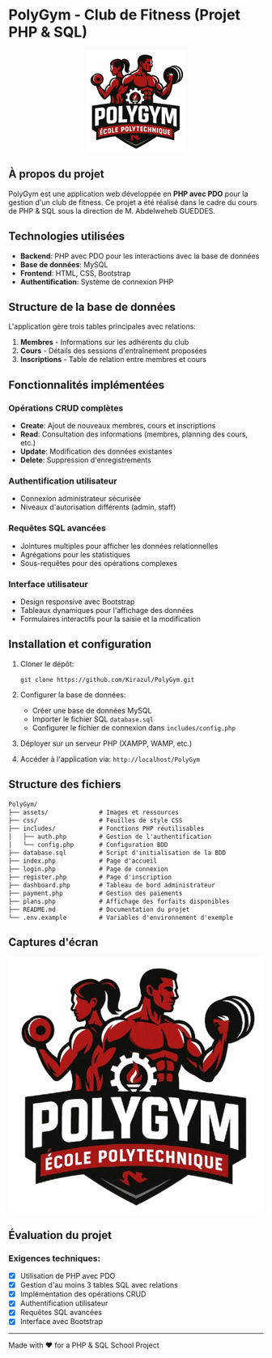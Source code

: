 # PolyGym - Club de Fitness (Projet PHP & SQL)

<p align="center">
  <img src="assets/logo.png" alt="PolyGym Logo" width="200"/>
</p>

## À propos du projet

PolyGym est une application web développée en **PHP avec PDO** pour la gestion d'un club de fitness. Ce projet a été réalisé dans le cadre du cours de PHP & SQL sous la direction de M. Abdelweheb GUEDDES.

## Technologies utilisées

- **Backend**: PHP avec PDO pour les interactions avec la base de données
- **Base de données**: MySQL
- **Frontend**: HTML, CSS, Bootstrap
- **Authentification**: Système de connexion PHP

## Structure de la base de données

L'application gère trois tables principales avec relations:

1. **Membres** - Informations sur les adhérents du club
2. **Cours** - Détails des sessions d'entraînement proposées
3. **Inscriptions** - Table de relation entre membres et cours

## Fonctionnalités implémentées

### Opérations CRUD complètes
- **Create**: Ajout de nouveaux membres, cours et inscriptions
- **Read**: Consultation des informations (membres, planning des cours, etc.)
- **Update**: Modification des données existantes
- **Delete**: Suppression d'enregistrements

### Authentification utilisateur
- Connexion administrateur sécurisée
- Niveaux d'autorisation différents (admin, staff)

### Requêtes SQL avancées
- Jointures multiples pour afficher les données relationnelles
- Agrégations pour les statistiques
- Sous-requêtes pour des opérations complexes

### Interface utilisateur
- Design responsive avec Bootstrap
- Tableaux dynamiques pour l'affichage des données
- Formulaires interactifs pour la saisie et la modification

## Installation et configuration

1. Cloner le dépôt:
   ```
   git clone https://github.com/Kirazul/PolyGym.git
   ```

2. Configurer la base de données:
   - Créer une base de données MySQL
   - Importer le fichier SQL `database.sql`
   - Configurer le fichier de connexion dans `includes/config.php`

3. Déployer sur un serveur PHP (XAMPP, WAMP, etc.)

4. Accéder à l'application via: `http://localhost/PolyGym`

## Structure des fichiers

```
PolyGym/
├── assets/              # Images et ressources
├── css/                 # Feuilles de style CSS
├── includes/            # Fonctions PHP réutilisables
│   ├── auth.php         # Gestion de l'authentification
│   └── config.php       # Configuration BDD
├── database.sql         # Script d'initialisation de la BDD
├── index.php            # Page d'accueil
├── login.php            # Page de connexion
├── register.php         # Page d'inscription
├── dashboard.php        # Tableau de bord administrateur
├── payment.php          # Gestion des paiements
├── plans.php            # Affichage des forfaits disponibles
├── README.md            # Documentation du projet
└── .env.example         # Variables d'environnement d'exemple
```

## Captures d'écran

<p align="center">
  <img src="assets/screen.png" alt="PolyGym Dashboard" width="800"/>
</p>

## Évaluation du projet

### Exigences techniques:
- [x] Utilisation de PHP avec PDO
- [x] Gestion d'au moins 3 tables SQL avec relations
- [x] Implémentation des opérations CRUD
- [x] Authentification utilisateur
- [x] Requêtes SQL avancées
- [x] Interface avec Bootstrap

---

Made with ❤️ for a PHP & SQL School Project 